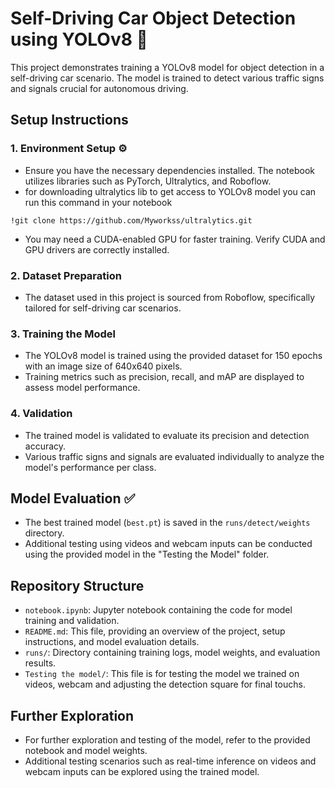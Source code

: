 # Self-Driving Car Object Detection using YOLOv8 🚗

This project demonstrates training a YOLOv8 model for object detection in a self-driving car scenario. The model is trained to detect various traffic signs and signals crucial for autonomous driving.

## Setup Instructions

### 1. Environment Setup ⚙️

- Ensure you have the necessary dependencies installed. The notebook utilizes libraries such as PyTorch, Ultralytics, and Roboflow.
- for downloading ultralytics lib to get access to YOLOv8 model you can run this command in your notebook

```!git clone https://github.com/Myworkss/ultralytics.git```
- You may need a CUDA-enabled GPU for faster training. Verify CUDA and GPU drivers are correctly installed.

### 2. Dataset Preparation 

- The dataset used in this project is sourced from Roboflow, specifically tailored for self-driving car scenarios.

### 3. Training the Model 

- The YOLOv8 model is trained using the provided dataset for 150 epochs with an image size of 640x640 pixels.
- Training metrics such as precision, recall, and mAP are displayed to assess model performance.

### 4. Validation 

- The trained model is validated to evaluate its precision and detection accuracy.
- Various traffic signs and signals are evaluated individually to analyze the model's performance per class.

## Model Evaluation ✅

- The best trained model (`best.pt`) is saved in the `runs/detect/weights` directory.
- Additional testing using videos and webcam inputs can be conducted using the provided model in the "Testing the Model" folder.

## Repository Structure

- `notebook.ipynb`: Jupyter notebook containing the code for model training and validation.
- `README.md`: This file, providing an overview of the project, setup instructions, and model evaluation details.
- `runs/`: Directory containing training logs, model weights, and evaluation results.
- `Testing the model/`: This file is for testing the model we trained on videos, webcam and adjusting the detection square for final touchs. 

## Further Exploration

- For further exploration and testing of the model, refer to the provided notebook and model weights.
- Additional testing scenarios such as real-time inference on videos and webcam inputs can be explored using the trained model.

